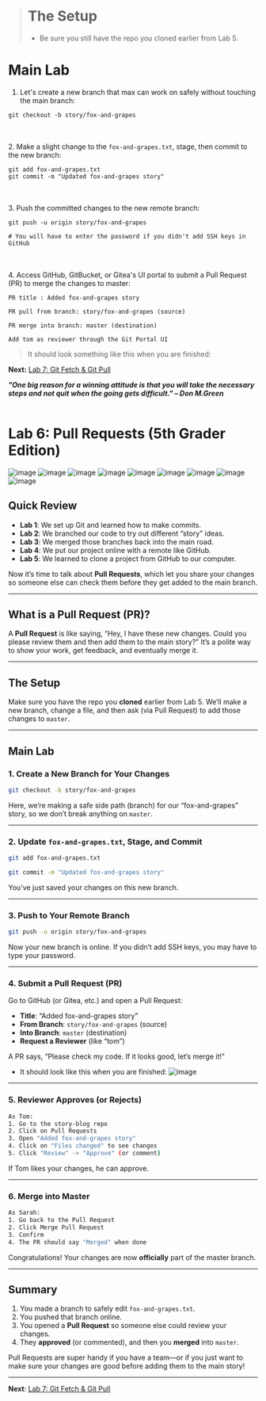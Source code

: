 ># The Setup
>- Be sure you still have the repo you cloned earlier from Lab 5.

# Main Lab
1. Let's create a new branch that max can work on safely without touching the main branch:
```
git checkout -b story/fox-and-grapes
```

<br><br>
2. Make a slight change to the `fox-and-grapes.txt`, stage, then commit to the new branch:
```
git add fox-and-grapes.txt 
git commit -m "Updated fox-and-grapes story"
```

<br><br>
3. Push the committed changes to the new remote branch:
```
git push -u origin story/fox-and-grapes

# You will have to enter the password if you didn't add SSH keys in GitHub
```

<br><br>
4. Access GitHub, GitBucket, or Gitea's UI portal to submit a Pull Request (PR) to merge the changes to master:
```
PR title : Added fox-and-grapes story

PR pull from branch: story/fox-and-grapes (source)

PR merge into branch: master (destination)

Add tom as reviewer through the Git Portal UI
```

> It should look something like this when you are finished:



**Next:** [Lab 7: Git Fetch & Git Pull](07_git_fetch_and_git_pull.md)


***"One big reason for a winning attitude is that you will take the necessary steps and not quit when the going gets difficult." – Don M.Green***
<br><br>

# Lab 6: Pull Requests (5th Grader Edition)

![image](https://github.com/user-attachments/assets/6927865a-e6de-4d81-88f2-7d7fc81817e0)
![image](https://github.com/user-attachments/assets/912bc1a0-320f-480b-8ca0-8f1664699f42)
![image](https://github.com/user-attachments/assets/fa8985fd-ce42-4066-8dcd-68a74db3fc66)
![image](https://github.com/user-attachments/assets/c54de7c4-652e-4886-a6af-c9c52b50752d)
![image](https://github.com/user-attachments/assets/c5e9138a-4509-4d10-9c52-5863630f3b8a)
![image](https://github.com/user-attachments/assets/6c129e1a-2cb7-491f-9f94-ab8222e5c16a)
![image](https://github.com/user-attachments/assets/02ed2d63-d07c-48d7-ad9e-01306b74d4fe)
![image](https://github.com/user-attachments/assets/e9030a38-8d37-4cda-8ad3-e2a9ee01bf9d)
![image](https://github.com/user-attachments/assets/1aee80a7-59f5-42dc-b04e-d550ba835c5b)

## Quick Review
- **Lab 1**: We set up Git and learned how to make commits.
- **Lab 2**: We branched our code to try out different “story” ideas.
- **Lab 3**: We merged those branches back into the main road.
- **Lab 4**: We put our project online with a remote like GitHub.
- **Lab 5**: We learned to clone a project from GitHub to our computer.

Now it’s time to talk about **Pull Requests**, which let you share your changes so someone else can check them before they get added to the main branch.

---

## What is a Pull Request (PR)?
A **Pull Request** is like saying, “Hey, I have these new changes. Could you please review them and then add them to the main story?” It’s a polite way to show your work, get feedback, and eventually merge it.

---

## The Setup
Make sure you have the repo you **cloned** earlier from Lab 5. We’ll make a new branch, change a file, and then ask (via Pull Request) to add those changes to `master`.

---

## Main Lab

### 1. Create a New Branch for Your Changes
```bash
git checkout -b story/fox-and-grapes
```
Here, we’re making a safe side path (branch) for our “fox-and-grapes” story, so we don’t break anything on `master`.

---

### 2. Update `fox-and-grapes.txt`, Stage, and Commit
```bash
git add fox-and-grapes.txt

git commit -m "Updated fox-and-grapes story"
```
You’ve just saved your changes on this new branch.

---

### 3. Push to Your Remote Branch
```bash
git push -u origin story/fox-and-grapes
```
Now your new branch is online. If you didn’t add SSH keys, you may have to type your password.

---

### 4. Submit a Pull Request (PR)
Go to GitHub (or Gitea, etc.) and open a Pull Request:
- **Title**: “Added fox-and-grapes story”
- **From Branch**: `story/fox-and-grapes` (source)
- **Into Branch**: `master` (destination)
- **Request a Reviewer** (like “tom”)

A PR says, “Please check my code. If it looks good, let’s merge it!”

- It should look like this when you are finished:
![image](https://github.com/user-attachments/assets/27f4225f-e16d-44b2-8e84-033098201294)

---

### 5. Reviewer Approves (or Rejects)
```bash
As Tom:
1. Go to the story-blog repo
2. Click on Pull Requests
3. Open "Added fox-and-grapes story"
4. Click on "Files changed" to see changes
5. Click "Review" -> "Approve" (or comment)
```
If Tom likes your changes, he can approve.

---

### 6. Merge into Master
```bash
As Sarah:
1. Go back to the Pull Request
2. Click Merge Pull Request
3. Confirm
4. The PR should say "Merged" when done
```
Congratulations! Your changes are now **officially** part of the master branch.

---

## Summary
1. You made a branch to safely edit `fox-and-grapes.txt`.
2. You pushed that branch online.
3. You opened a **Pull Request** so someone else could review your changes.
4. They **approved** (or commented), and then you **merged** into `master`.

Pull Requests are super handy if you have a team—or if you just want to make sure your changes are good before adding them to the main story!

---

**Next**: [Lab 7: Git Fetch & Git Pull](07_git_fetch_and_git_pull.md)
